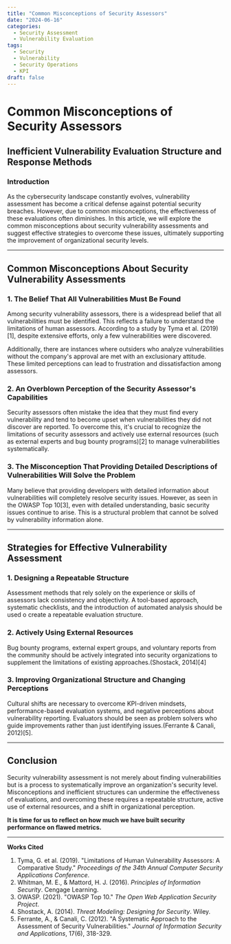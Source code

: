 ```yaml
---
title: "Common Misconceptions of Security Assessors"
date: "2024-06-16"
categories:
  - Security Assessment
  - Vulnerability Evaluation
tags:
  - Security
  - Vulnerability
  - Security Operations
  - KPI
draft: false
---
```


# Common Misconceptions of Security Assessors

## Inefficient Vulnerability Evaluation Structure and Response Methods

### Introduction

As the cybersecurity landscape constantly evolves, vulnerability assessment has become a critical defense against potential security breaches. However, due to common misconceptions, the effectiveness of these evaluations often diminishes. In this article, we will explore the common misconceptions about security vulnerability assessments and suggest effective strategies to overcome these issues, ultimately supporting the improvement of organizational security levels.

---

## Common Misconceptions About Security Vulnerability Assessments

### 1. The Belief That All Vulnerabilities Must Be Found

Among security vulnerability assessors, there is a widespread belief that all vulnerabilities must be identified. This reflects a failure to understand the limitations of human assessors. According to a study by Tyma et al. (2019)[1], despite extensive efforts, only a few vulnerabilities were discovered. 

Additionally, there are instances where outsiders who analyze vulnerabilities without the company's approval are met with an exclusionary attitude. These limited perceptions can lead to frustration and dissatisfaction among assessors.

### 2. An Overblown Perception of the Security Assessor's Capabilities

Security assessors often mistake the idea that they must find every vulnerability and tend to become upset when vulnerabilities they did not discover are reported. To overcome this, it's crucial to recognize the limitations of security assessors and actively use external resources (such as external experts and bug bounty programs)[2] to manage vulnerabilities systematically.

### 3. The Misconception That Providing Detailed Descriptions of Vulnerabilities Will Solve the Problem

Many believe that providing developers with detailed information about vulnerabilities will completely resolve security issues. However, as seen in the OWASP Top 10[3], even with detailed understanding, basic security issues continue to arise. This is a structural problem that cannot be solved by vulnerability information alone.

---

## Strategies for Effective Vulnerability Assessment

### 1. Designing a Repeatable Structure

Assessment methods that rely solely on the experience or skills of assessors lack consistency and objectivity. A tool-based approach, systematic checklists, and the introduction of automated analysis should be used o create a repeatable evaluation structure.

### 2. Actively Using External Resources

Bug bounty programs, external expert groups, and voluntary reports from the community should be actively integrated into security organizations to supplement the limitations of existing approaches.(Shostack, 2014)[4]

### 3. Improving Organizational Structure and Changing Perceptions

Cultural shifts are necessary to overcome KPI-driven mindsets, performance-based evaluation systems, and negative perceptions about vulnerability reporting. Evaluators should be seen as problem solvers who guide improvements rather than just identifying issues.(Ferrante & Canali, 2012)[5].

---

## Conclusion

Security vulnerability assessment is not merely about finding vulnerabilities but is a process to systematically improve an organization's security level. Misconceptions and inefficient structures can undermine the effectiveness of evaluations, and overcoming these requires a repeatable structure, active use of external resources, and a shift in organizational perception.

**It is time for us to reflect on how much we have built security performance on flawed metrics.**

---

**Works Cited**

1. Tyma, G. et al. (2019). "Limitations of Human Vulnerability Assessors: A Comparative Study." *Proceedings of the 34th Annual Computer Security Applications Conference*.
2. Whitman, M. E., & Mattord, H. J. (2016). *Principles of Information Security*. Cengage Learning.
3. OWASP. (2021). "OWASP Top 10." *The Open Web Application Security Project*.
4. Shostack, A. (2014). *Threat Modeling: Designing for Security*. Wiley.
5. Ferrante, A., & Canali, C. (2012). "A Systematic Approach to the Assessment of Security Vulnerabilities." *Journal of Information Security and Applications*, 17(6), 318-329.

